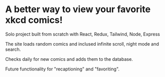 # A better way to view your favorite xkcd comics!

Solo project built from scratch with React, Redux, Tailwind, Node, Express

The site loads random comics and inclused infinite scroll, night mode and search.

Checks daily for new comics and adds them to the database.

Future functionality for "recaptioning" and "favoriting".
